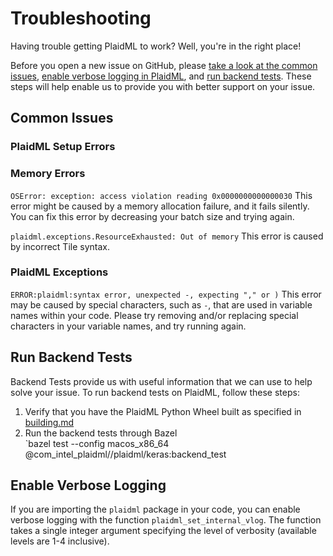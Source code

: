 # Troubleshooting

Having trouble getting PlaidML to work? Well, you're in the right place! 

Before you open a new issue on GitHub, please [take a look at the common issues](#common-issues), [enable verbose logging in PlaidML](#enable-verbose-logging), and [run backend tests](#run-backend-tests). These steps will help enable us to provide you with better support on your issue.

## Common Issues

### PlaidML Setup Errors

### Memory Errors

`OSError: exception: access violation reading 0x0000000000000030`
This error might be caused by a memory allocation failure, and it fails silently. You can fix this error by decreasing your batch size and trying again.

`plaidml.exceptions.ResourceExhausted: Out of memory`
This error is caused by incorrect Tile syntax.

### PlaidML Exceptions

`ERROR:plaidml:syntax error, unexpected -, expecting "," or )`
This error may be caused by special characters, such as `-`, that are used in variable names within your code. Please try removing and/or replacing special characters in your variable names, and try running again.

## Run Backend Tests

Backend Tests provide us with useful information that we can use to help solve your issue. To run backend tests on PlaidML, follow these steps:

1. Verify that you have the PlaidML Python Wheel built as specified in [building.md](building.md)
1. Run the backend tests through Bazel  
`bazel test --config macos_x86_64 @com_intel_plaidml//plaidml/keras:backend_test

## Enable Verbose Logging
If you are importing the `plaidml` package in your code, you can enable verbose logging with the function `plaidml_set_internal_vlog`. The function takes a single integer argument specifying the level of verbosity (available levels are 1-4 inclusive).
